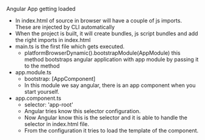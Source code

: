 Angular App getting loaded

- In index.html of source in browser will have a couple of js imports. These are injected by CLI automatically
- When the project is built, it will create bundles, js script bundles and add the right imports in index.html
- main.ts is the first file which gets executed.
    - platformBrowserDynamic().bootstrapModule(AppModule) this method bootstraps angular application with app module by passing it to the method
- app.module.ts
    - bootstrap: [AppComponent]
    - In this module we say angular, there is an app component when you start yourself.
- app.component.ts
    - selector: 'app-root'
    - Angular tries know this selector configuration.
    - Now Angular know this is the selector and it is able to handle the selector in index.html file.
    - From the configuration it tries to load the template of the component.

